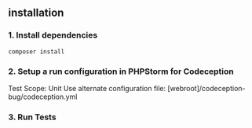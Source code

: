 ## installation

### 1. Install dependencies

```
composer install
```
### 2. Setup a run configuration in PHPStorm for Codeception

Test Scope: Unit
Use alternate configuration file: [webroot]/codeception-bug/codeception.yml

### 3. Run Tests
